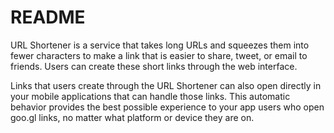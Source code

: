 # README
URL Shortener is a service that takes long URLs and squeezes them into fewer characters to make a link that is easier to share, tweet, or email to friends. Users can create these short links through the web interface.

Links that users create through the URL Shortener can also open directly in your mobile applications that can handle those links. This automatic behavior provides the best possible experience to your app users who open goo.gl links, no matter what platform or device they are on.
